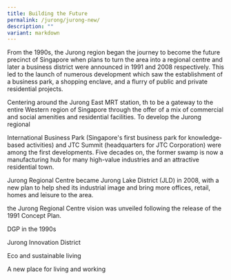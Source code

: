```yaml
---
title: Building the Future
permalink: /jurong/jurong-new/
description: ""
variant: markdown
---
```

From the 1990s, the Jurong region began the journey to become the future precinct of Singapore when plans to turn the area into a regional centre and later a business district were announced in 1991 and 2008 respectively. This led to the launch of numerous development which saw the establishment of a business park, a shopping enclave, and a flurry of public and private residential projects.



Centering around the Jurong East MRT station, th to be a gateway to the entire Western region of Singapore through the offer of a mix of commercial and social amenities and residential facilities. To develop the Jurong regional

International Business Park (Singapore's first business park for knowledge-based activities) and JTC Summit (headquarters for JTC Corporation) were among the first developments. Five decades on, the former swamp is now a manufacturing hub for many high-value industries and an attractive residential town.

Jurong Regional Centre became Jurong Lake District (JLD) in 2008, with a new plan to help shed its industrial image and bring more offices, retail, homes and leisure to the area.

the Jurong Regional Centre vision was unveiled following the release of the 1991 Concept Plan. 

DGP in the 1990s

Jurong Innovation District

Eco and sustainable living 

A new place for living and working